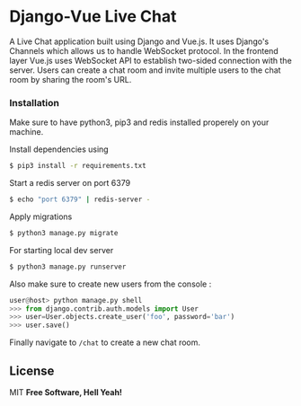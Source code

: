 # Django-Vue Live Chat

A Live Chat application built using Django and Vue.js. It uses Django's Channels which allows us to handle WebSocket protocol. In the frontend layer Vue.js uses WebSocket API to establish two-sided connection with the server. Users can create a chat room and invite multiple users to the chat room by sharing the room's URL.


### Installation

Make sure to have python3, pip3 and redis installed properely on your machine.

Install dependencies using
```sh
$ pip3 install -r requirements.txt
```
Start a redis server on port 6379
```sh
$ echo "port 6379" | redis-server -
```
Apply migrations
```sh
$ python3 manage.py migrate
```
For starting local dev server
```sh
$ python3 manage.py runserver
```

Also make sure to create new users from the console : 
```py
user@host> python manage.py shell
>>> from django.contrib.auth.models import User
>>> user=User.objects.create_user('foo', password='bar')
>>> user.save()
```

Finally navigate to ``` /chat ``` to create a new chat room.

License
----
MIT
**Free Software, Hell Yeah!**


